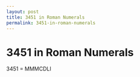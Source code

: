 ```yaml
---
layout: post
title: 3451 in Roman Numerals
permalink: 3451-in-roman-numerals
---
```


# 3451 in Roman Numerals

3451 = MMMCDLI
